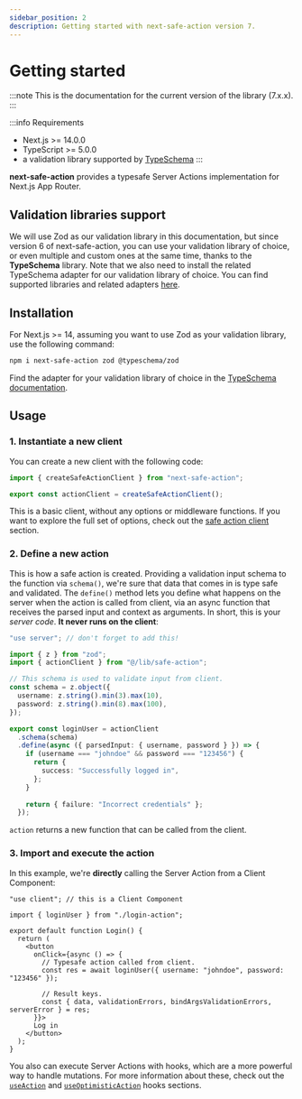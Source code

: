 ```yaml
---
sidebar_position: 2
description: Getting started with next-safe-action version 7.
---
```


# Getting started

:::note
This is the documentation for the current version of the library (7.x.x).
:::

:::info Requirements
- Next.js >= 14.0.0
- TypeScript >= 5.0.0
- a validation library supported by [TypeSchema](https://typeschema.com/#coverage)
:::

**next-safe-action** provides a typesafe Server Actions implementation for Next.js App Router.

## Validation libraries support

We will use Zod as our validation library in this documentation, but since version 6 of next-safe-action, you can use your validation library of choice, or even multiple and custom ones at the same time, thanks to the **TypeSchema** library. Note that we also need to install the related TypeSchema adapter for our validation library of choice. You can find supported libraries and related adapters [here](https://typeschema.com/#coverage).

## Installation

For Next.js >= 14, assuming you want to use Zod as your validation library, use the following command:

```bash npm2yarn
npm i next-safe-action zod @typeschema/zod
```

Find the adapter for your validation library of choice in the [TypeSchema documentation](https://typeschema.com/#coverage).

## Usage

### 1. Instantiate a new client

 You can create a new client with the following code:

```typescript title="src/lib/safe-action.ts"
import { createSafeActionClient } from "next-safe-action";

export const actionClient = createSafeActionClient();
```

This is a basic client, without any options or middleware functions. If you want to explore the full set of options, check out the [safe action client](/docs/safe-action-client) section.

### 2. Define a new action

This is how a safe action is created. Providing a validation input schema to the function via `schema()`, we're sure that data that comes in is type safe and validated.
The `define()` method lets you define what happens on the server when the action is called from client, via an async function that receives the parsed input and context as arguments. In short, this is your _server code_. **It never runs on the client**:

```typescript title="src/app/login-action.ts"
"use server"; // don't forget to add this!

import { z } from "zod";
import { actionClient } from "@/lib/safe-action";

// This schema is used to validate input from client.
const schema = z.object({
  username: z.string().min(3).max(10),
  password: z.string().min(8).max(100),
});

export const loginUser = actionClient
  .schema(schema)
  .define(async ({ parsedInput: { username, password } }) => {
    if (username === "johndoe" && password === "123456") {
      return {
        success: "Successfully logged in",
      };
    } 
      
    return { failure: "Incorrect credentials" };
  });
```

`action` returns a new function that can be called from the client.

### 3. Import and execute the action

In this example, we're **directly** calling the Server Action from a Client Component:

```tsx title="src/app/login.tsx"
"use client"; // this is a Client Component

import { loginUser } from "./login-action";

export default function Login() {
  return (
    <button
      onClick={async () => {
        // Typesafe action called from client.
        const res = await loginUser({ username: "johndoe", password: "123456" });

        // Result keys.
        const { data, validationErrors, bindArgsValidationErrors, serverError } = res;
      }}>
      Log in
    </button>
  );
}
```

You also can execute Server Actions with hooks, which are a more powerful way to handle mutations. For more information about these, check out the [`useAction`](/docs/usage/client-components/hooks/useaction) and [`useOptimisticAction`](/docs/usage/client-components/hooks/useoptimisticaction) hooks sections.